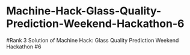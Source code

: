 # Machine-Hack-Glass-Quality-Prediction-Weekend-Hackathon-6
#Rank 3 Solution of Machine Hack: Glass Quality Prediction Weekend Hackathon #6
